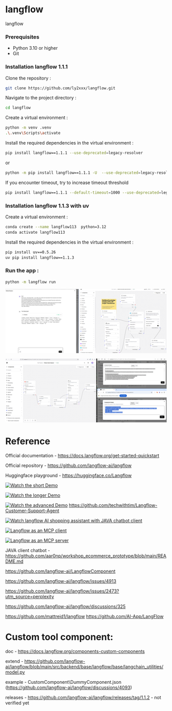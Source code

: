 # langflow
langflow

### Prerequisites
- Python 3.10 or higher
- Git

### Installation langflow 1.1.1
Clone the repository :
```bash
git clone https://github.com/ly2xxx/langflow.git
```

Navigate to the project directory :
```bash
cd langflow
```

Create a virtual environment :
```bash
python -m venv .venv
.\.venv\Scripts\activate
```

Install the required dependencies in the virtual environment :
```bash
pip install langflow==1.1.1 --use-deprecated=legacy-resolver
```
or
```bash
python -m pip install langflow==1.1.1 -U  --use-deprecated=legacy-resolver --no-build-isolation
```

If you encounter timeout, try to increase timeout threshold
```bash
pip install langflow==1.1.1 --default-timeout=1000 --use-deprecated=legacy-resolver --no-build-isolation
```

### Installation langflow 1.1.3 with uv
Create a virtual environment :
```bash
conda create --name langflow113  python=3.12
conda activate langflow113
```

Install the required dependencies in the virtual environment :
```bash
pip install uv==0.5.26
uv pip install langflow==1.1.3
```


### Run the app :
```bash
python -m langflow run
```

![Structured Data Extraction flow](Gallery/Ollama%20structured%20data%20extraction%202024-12-27%20200336.png)

![Code checkout and analyser flow](Gallery/langflow-code-analyser-2025-01-01-134910.png)

# Reference
Official documentation - https://docs.langflow.org/get-started-quickstart

Official repository - https://github.com/langflow-ai/langflow 

Huggingface playground - https://huggingface.co/Langflow

<!-- Demo - https://www.youtube.com/watch?v=xD43xUC_LWI&t=172s -->
[![Watch the short Demo](https://img.youtube.com/vi/xD43xUC_LWI/maxresdefault.jpg)](https://www.youtube.com/watch?v=xD43xUC_LWI)

[![Watch the longer Demo](https://img.youtube.com/vi/RWo4GDTZIsE/hqdefault.jpg)](https://youtu.be/RWo4GDTZIsE)

[![Watch the advanced Demo](https://img.youtube.com/vi/QmUsG_3wHPg/hqdefault.jpg)](https://youtu.be/QmUsG_3wHPg)
https://github.com/techwithtim/Langflow-Customer-Support-Agent

[![Watch langflow AI shopping assistant with JAVA chatbot client](https://img.youtube.com/vi/Nyg8-8f-ScQ/hqdefault.jpg)](https://m.youtube.com/watch?v=Nyg8-8f-ScQ)

[![ Langflow as an MCP client](https://img.youtube.com/vi/K1Zy8lPl9BM/hqdefault.jpg)](https://m.youtube.com/watch?v=K1Zy8lPl9BM)

[![ Langflow as an MCP server](https://img.youtube.com/vi/vi40dn79Zgw/hqdefault.jpg)](https://m.youtube.com/watch?v=vi40dn79Zgw)


JAVA client chatbot - https://github.com/aar0np/workshop_ecommerce_prototype/blob/main/README.md

https://github.com/langflow-ai/LangflowComponent

https://github.com/langflow-ai/langflow/issues/4913 

https://github.com/langflow-ai/langflow/issues/2473?utm_source=perplexity

https://github.com/langflow-ai/langflow/discussions/325

https://github.com/mattreid1/langflow
https://github.com/AI-App/LangFlow

# Custom tool component:
doc - 
https://docs.langflow.org/components-custom-components

extend - 
https://github.com/langflow-ai/langflow/blob/main/src/backend/base/langflow/base/langchain_utilities/model.py

example -
CustomComponent\DummyComponent.json
(https://github.com/langflow-ai/langflow/discussions/4093)

releases -
https://github.com/langflow-ai/langflow/releases/tag/1.1.2 - not verified yet
